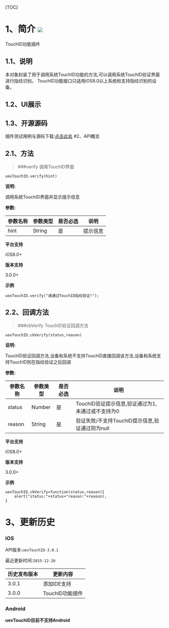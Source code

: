 [TOC]
# 1、简介 [![](http://appcan-download.oss-cn-beijing.aliyuncs.com/%E5%85%AC%E6%B5%8B%2Fgf.png)]()
TouchID功能插件
## 1.1、说明
 本对象封装了用于调用系统TouchID功能的方法,可以调用系统TouchID验证界面进行指纹识别。
 TouchID功能接口只适用iOS8.0以上系统和支持指纹识别的设备。
## 1.2、UI展示

## 1.3、开源源码
插件测试用例与源码下载:[点击此处](http://plugin.appcan.cn/details.html?id=504_pluginlist "点击此处")
#2、API概览
## 2.1、方法

> ###verify  调用TouchID界面

``
uexTouchID.verify(hint)
``

**说明:**

调用系统TouchID界面并显示提示信息

**参数:**

|  参数名称 | 参数类型  | 是否必选  |  说明 |
| ----- | ----- | ----- | ----- |
| hint | String | 是 | 提示信息 |

**平台支持**

iOS8.0+

**版本支持**

3.0.0+

**示例**

```
uexTouchID.verify("请通过TouchID指纹验证!");
```
## 2.2、回调方法

> ###cbVerify  TouchID验证回调方法

```
uexTouchID.cbVerify(status,reason)

```

**说明:**

TouchID验证回调方法,设备和系统不支持TouchID直接回调该方法,设备和系统支持TouchID则在指纹验证之后回调

**参数:**

|  参数名称 | 参数类型  | 是否必选  |  说明 |
| ----- | ----- | ----- | ----- |
| status | Number | 是 | TouchID验证提示信息,验证通过为1,未通过或不支持为0 |
| reason | String | 是 | 验证失败/不支持TouchID提示信息,验证通过则为null |

**平台支持**

iOS8.0+

**版本支持**

3.0.0+

**示例**

```
uexTouchID.cbVerify=function(status,reason){
	alert("status:"+status+"reason:"+reason);
}
```

# 3、更新历史

### iOS

API版本:`uexTouchID-3.0.1`

最近更新时间:`2015-12-26`

| 历史发布版本 | 更新内容 |
| ----- | ----- |
| 3.0.1 | 添加IDE支持 |
| 3.0.0 | TouchID功能插件 |

### Android

**uexTouchID目前不支持Android**

